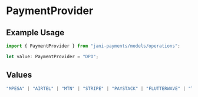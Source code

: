# PaymentProvider

## Example Usage

```typescript
import { PaymentProvider } from "jani-payments/models/operations";

let value: PaymentProvider = "DPO";
```

## Values

```typescript
"MPESA" | "AIRTEL" | "MTN" | "STRIPE" | "PAYSTACK" | "FLUTTERWAVE" | "TIGO" | "ORANGE" | "DPO" | "SELCOM"
```